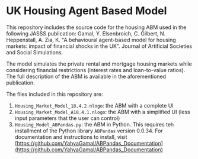 # UK Housing Agent Based Model

This repository includes the source code for the housing ABM used in the following JASSS publication: Gamal, Y. Elsenbroich, C. Gilbert, N. Heppenstall, A. Zia, K. "A behavioural agent-based model for housing markets: impact of financial shocks in the UK". Journal of Artificial Societies and Social Simulations. 

The model simulates the private rental and mortgage housing markets while considering financial restrictions (interest rates and loan-to-value ratios). The full description of the ABM is available in the aforementioned publication.

The files included in this repository are:

1. `Housing_Market_Model_18.4.2.nlogo`: the ABM with a complete UI
2. `Housing_Market_Model_A18.4.1.nlogo`: the ABM with a simplified UI (less input parameters that the user can control)
3. `Housing_Model_ABPandas.py`: the ABM in Python. This requires teh installment of the Python library `ABPandas` version 0.0.34. For documentation and instructions to install, visit [https://github.com/YahyaGamal/ABPandas_Documentation](https://github.com/YahyaGamal/ABPandas_Documentation)


